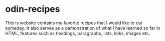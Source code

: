 # odin-recipes

This is website contains my favorite recipes that I would like to eat someday. It also serves as a demonstration of what I have learned so far in HTML, features such as headings, paragraphs, lists, links, images etc.